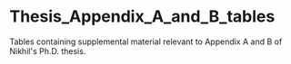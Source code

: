 # Thesis_Appendix_A_and_B_tables

Tables containing supplemental material relevant to Appendix A and B of Nikhil's Ph.D. thesis. 
